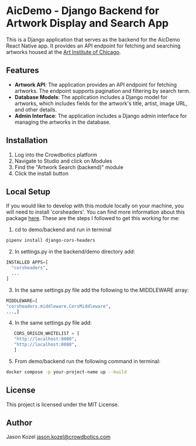 # AicDemo - Django Backend for Artwork Display and Search App

This is a Django application that serves as the backend for the AicDemo React Native app. It provides an API endpoint for fetching and searching artworks housed at the [Art Institute of Chicago](https://api.artic.edu/docs/#introduction).



## Features

- **Artwork API**: The application provides an API endpoint for fetching artworks. The endpoint supports pagination and filtering by search term.
- **Database Models**: The application includes a Django model for artworks, which includes fields for the artwork's title, artist, image URL, and other details.
- **Admin Interface**: The application includes a Django admin interface for managing the artworks in the database.

## Installation

1. Log into the Crowdbotics platform
2. Navigate to Studio and click on Modules
3. Find the "Artwork Search (backend)" module
4. Click the install button


## Local Setup

If you would like to develop with this module locally on your machine, you will need to install 'corsheaders'. You can find more information about this package [here](https://pypi.org/project/django-cors-headers/). These are the steps I followed to get this working for me:

1. cd to demo/backend and run in terminal

```bash
pipenv install django-cors-headers
```

2. In settings.py in the backend/demo directory add:

```python
INSTALLED APPS=[
  "corsheaders",
  ...
]
```

3. In the same settings.py file add the following to the MIDDLEWARE array:

```python
MIDDLEWARE=[
"corsheaders.middleware.CorsMiddleware",
...,]
```

4. In the same settings.py file add:

```python
   CORS_ORIGIN_WHITELIST = [
   "http://localhost:8000",
   "http://localhost:8080",
   ]

```

5. From demo/backend run the following command in terminal:

```bash
docker compose -p your-project-name up --build
```

## License

This project is licensed under the MIT License.

## Author
Jason Kozel
jason.kozel@crowdbotics.com